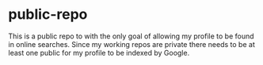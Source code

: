 # public-repo

This is a public repo to with the only goal of allowing my profile to be found in online searches. 
Since my working repos are private there needs to be at least one public for my profile to be indexed by Google. 
